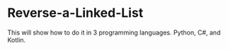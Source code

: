 # Reverse-a-Linked-List
This will show how to do it in 3 programming languages.  Python, C#, and Kotlin.
